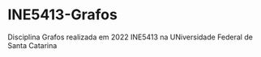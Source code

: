 # INE5413-Grafos
Disciplina Grafos realizada em 2022 INE5413 na UNiversidade Federal de Santa Catarina

